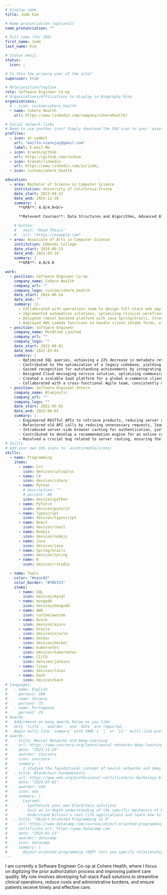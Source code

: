 ```yaml
---
# Display name
title: Jude Kim

# Name pronunciation (optional)
name_pronunciation: ""

# Full name (for SEO)
first_name: Jude
last_name: Kim

# Status emoji
status:
  icon: ☕️

# Is this the primary user of the site?
superuser: true

# Role/position/tagline
role: Software Engineer Co-op
# Organizations/Affiliations to display in Biography blox
organizations:
  # - icon: custom/cohere_health
  - name: Cohere Health
    url: https://www.linkedin.com/company/coherehealth/

# Social network links
# Need to use another icon? Simply download the SVG icon to your `assets/media/icons/` folder.
profiles:
  - icon: at-symbol
    url: "mailto:vienujay@gmail.com"
    label: E-mail Me
  - icon: brands/github
    url: https://github.com/coshua
  - icon: brands/linkedin
    url: https://www.linkedin.com/in/judk/
  - icon: custom/cohere_health

education:
  - area: Bachelor of Science in Computer Science
    institution: University of California-Irvine
    date_start: 2023-09-23
    date_end: 2025-12-30
    summary: |
      **GPA**: 4.0/4.0<br>

      **Relevant Courses**: Data Structures and Algorithms, Advanced Algorithms, Computer Architecture, Linear Algebra, Artifical Intelligence, Machine Learning, Data Mining, Computer Vision, Computer Networks, Computational Geometry

    # button:
    #   text: "Read Thesis"
    #   url: "https://example.com"
  - area: Associate of Arts in Computer Science
    institution: Edmonds College
    date_start: 2019-09-23
    date_end: 2021-03-10
    summary: |
      **GPA**: 4.0/4.0

work:
  - position: Software Engineer Co-op
    company_name: Cohere Health
    company_url: ""
    company_logo: custom/cohere_health
    date_start: 2024-06-24
    date_end: ""
    summary: |2-
      - Collaborated with operations team to design full-stack web applications for automating the prior authorization process
      - Implemented automation solutions, optimizing clinical workflows and significantly improving patient health outcomes
      - Designed robust backend platform with Java Spring/Grails, streamlining services and improving data management
      - Deployed AWS Lambda functions to handle client intake forms, effectively reducing delays in obtaining authorizations
  - position: Software Engineer
    company_name: Mindtree Limited
    company_url: ""
    company_logo: ""
    date_start: 2021-08-01
    date_end: 2022-03-01
    summary: |
      - Optimized SQL queries, achieving a 22% decrease in metadata retrieval time for diagnostic operations
      - Contributed to the optimization of a legacy codebase, yielding an average reduction of 17% in system downtime
      - Gained recognition for outstanding achievements by integrating third-party APIs for a logistics solution
      - Designed Cloud messaging service solution, optimizing communication channels and debugging processes
      - Created a scalable SaaS platform for a global e-commerce client, leading to 26% reduction in server costs
      - Collaborated with a cross-functional Agile team, consistently meeting sprint goals and delivering solutions in time
  - position: Software Engineer Intern
    company_name: Bluejestic
    company_url: ""
    company_logo: ""
    date_start: 2021-05-01
    date_end: 2022-08-01
    summary: |
      - Engineered RESTful APIs to retrieve products, reducing server response latency by 21% for 2000+ products
      - Refactored old API calls by reducing unnecessary requests, leading to faster response times for the user account page
      - Introduced server-side browser caching for authentication, yielding accelerated subsequent visits
      - Contributed to develop a recommendation engine for an online commercials, increased feedback scores from 3.5 to 4.7
      - Resolved a crucial bug related to server routing, ensuring the project’s timely launch and meeting its deadline
# Skills
# Add your own SVG icons to `assets/media/icons/`
skills:
  - name: Programming
    items:
      - name: C++
        icon: devicon/cplusplus
      - name: C#
        icon: devicon/csharp
      - name: Python
        # description: ""
        # percent: 80
        icon: devicon/python
      - name: PyTorch
        icon: devicon/pytorch
      - name: Typescript
        icon: devicon/typescript
      - name: React
        icon: devicon/react
      - name: Nodejs
        icon: devicon/nodejs
      - name: Java
        icon: devicon/java
      - name: Spring/Grails
        icon: devicon/spring
      - name: R
        icon: devicon/rstudio

  - name: Tools
    color: "#eeac02"
    color_border: "#f0bf23"
    items:
      - name: SQL
        icon: devicon/mysql
      - name: mongodb
        icon: devicon/mongodb
      - name: AWS
        icon: custom/awscom
      - name: Azure
        icon: devicon/azure
      - name: Oracle
        icon: devicon/oracle
      - name: docker
        icon: devicon/docker
      - name: kubernetes
        icon: devicon/kubernetes
      - name: CI/CD
        icon: devicon/jenkins
      - name: linux
        icon: devicon/linux
      - name: bash
        icon: devicon/bash
# languages:
#   - name: English
#     percent: 100
#   - name: Chinese
#     percent: 75
#   - name: Portuguese
#     percent: 25
# Awards.
#   Add/remove as many awards below as you like.
#   Only `title`, `awarder`, and `date` are required.
#   Begin multi-line `summary` with YAML's `|` or `|2-` multi-line prefix and indent 2 spaces below.
# awards:
#   - title: Neural Networks and Deep Learning
#     url: https://www.coursera.org/learn/neural-networks-deep-learning
#     date: "2023-11-25"
#     awarder: Coursera
#     icon: coursera
#     summary: |
#       I studied the foundational concept of neural networks and deep learning. By the end, I was familiar with the significant technological trends driving the rise of deep learning; build, train, and apply fully connected deep neural networks; implement efficient (vectorized) neural networks; identify key parameters in a neural network’s architecture; and apply deep learning to your own applications.
#   - title: Blockchain Fundamentals
#     url: https://www.edx.org/professional-certificate/uc-berkeleyx-blockchain-fundamentals
#     date: "2023-07-01"
#     awarder: edX
#     icon: edx
#     summary: |
#       Learned:
#       - Synthesize your own blockchain solutions
#       - Gain an in-depth understanding of the specific mechanics of Bitcoin
#       - Understand Bitcoin’s real-life applications and learn how to attack and destroy Bitcoin, Ethereum, smart contracts and Dapps, and alternatives to Bitcoin’s Proof-of-Work consensus algorithm
#   - title: "Object-Oriented Programming in R"
#     url: https://www.datacamp.com/courses/object-oriented-programming-with-s3-and-r6-in-r
#     certificate_url: https://www.datacamp.com
#     date: "2023-01-21"
#     awarder: datacamp
#     icon: datacamp
#     summary: |
#       Object-oriented programming (OOP) lets you specify relationships between functions and the objects that they can act on, helping you manage complexity in your code. This is an intermediate level course, providing an introduction to OOP, using the S3 and R6 systems. S3 is a great day-to-day R programming tool that simplifies some of the functions that you write. R6 is especially useful for industry-specific analyses, working with web APIs, and building GUIs.
---
```


I am currently a Software Engineer Co-op at Cohere Health, where I focus on digitizing the prior authorization process and improving patient care quality. My role involves developing full-stack PaaS solutions to streamline clinical operations, reduce costs and administrative burdens, and ensure patients receive timely and effective care.
